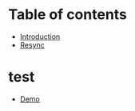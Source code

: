 # Table of contents
- [Introduction](Introduction.md)
- [Resync](Document360/Resync.md)

# test
- [Demo](Document360/Demo.md)